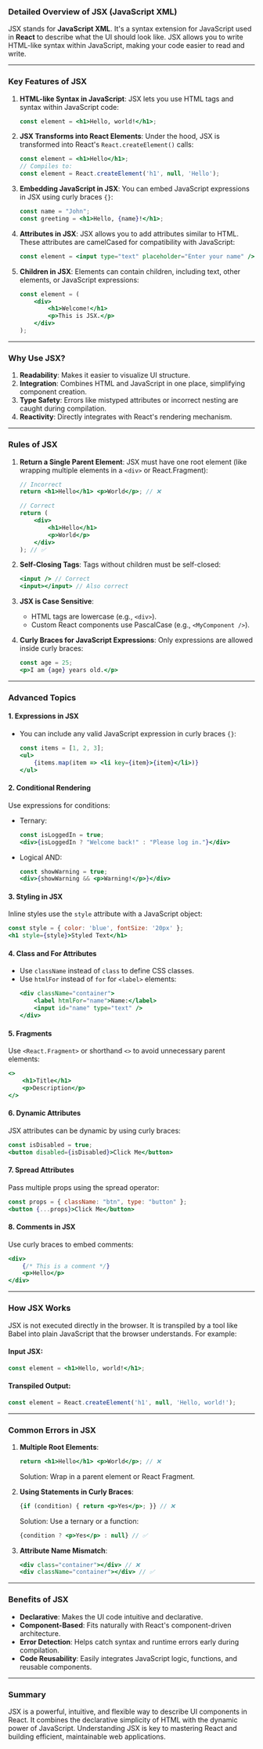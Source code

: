 ### **Detailed Overview of JSX (JavaScript XML)**

JSX stands for **JavaScript XML**. It's a syntax extension for JavaScript used in **React** to describe what the UI should look like. JSX allows you to write HTML-like syntax within JavaScript, making your code easier to read and write.

---

### **Key Features of JSX**
1. **HTML-like Syntax in JavaScript**:
   JSX lets you use HTML tags and syntax within JavaScript code:
   ```jsx
   const element = <h1>Hello, world!</h1>;
   ```

2. **JSX Transforms into React Elements**:
   Under the hood, JSX is transformed into React's `React.createElement()` calls:
   ```jsx
   const element = <h1>Hello</h1>;
   // Compiles to:
   const element = React.createElement('h1', null, 'Hello');
   ```

3. **Embedding JavaScript in JSX**:
   You can embed JavaScript expressions in JSX using curly braces `{}`:
   ```jsx
   const name = "John";
   const greeting = <h1>Hello, {name}!</h1>;
   ```

4. **Attributes in JSX**:
   JSX allows you to add attributes similar to HTML. These attributes are camelCased for compatibility with JavaScript:
   ```jsx
   const element = <input type="text" placeholder="Enter your name" />;
   ```

5. **Children in JSX**:
   Elements can contain children, including text, other elements, or JavaScript expressions:
   ```jsx
   const element = (
       <div>
           <h1>Welcome!</h1>
           <p>This is JSX.</p>
       </div>
   );
   ```

---

### **Why Use JSX?**
1. **Readability**: Makes it easier to visualize UI structure.
2. **Integration**: Combines HTML and JavaScript in one place, simplifying component creation.
3. **Type Safety**: Errors like mistyped attributes or incorrect nesting are caught during compilation.
4. **Reactivity**: Directly integrates with React's rendering mechanism.

---

### **Rules of JSX**
1. **Return a Single Parent Element**:
   JSX must have one root element (like wrapping multiple elements in a `<div>` or React.Fragment):
   ```jsx
   // Incorrect
   return <h1>Hello</h1> <p>World</p>; // ❌
   
   // Correct
   return (
       <div>
           <h1>Hello</h1>
           <p>World</p>
       </div>
   ); // ✅
   ```

2. **Self-Closing Tags**:
   Tags without children must be self-closed:
   ```jsx
   <input /> // Correct
   <input></input> // Also correct
   ```

3. **JSX is Case Sensitive**:
   - HTML tags are lowercase (e.g., `<div>`).
   - Custom React components use PascalCase (e.g., `<MyComponent />`).

4. **Curly Braces for JavaScript Expressions**:
   Only expressions are allowed inside curly braces:
   ```jsx
   const age = 25;
   <p>I am {age} years old.</p>
   ```

---

### **Advanced Topics**

#### **1. Expressions in JSX**
   - You can include any valid JavaScript expression in curly braces `{}`:
     ```jsx
     const items = [1, 2, 3];
     <ul>
         {items.map(item => <li key={item}>{item}</li>)}
     </ul>
     ```

#### **2. Conditional Rendering**
   Use expressions for conditions:
   - Ternary:
     ```jsx
     const isLoggedIn = true;
     <div>{isLoggedIn ? "Welcome back!" : "Please log in."}</div>
     ```
   - Logical AND:
     ```jsx
     const showWarning = true;
     <div>{showWarning && <p>Warning!</p>}</div>
     ```

#### **3. Styling in JSX**
   Inline styles use the `style` attribute with a JavaScript object:
   ```jsx
   const style = { color: 'blue', fontSize: '20px' };
   <h1 style={style}>Styled Text</h1>
   ```

#### **4. Class and For Attributes**
   - Use `className` instead of `class` to define CSS classes.
   - Use `htmlFor` instead of `for` for `<label>` elements:
     ```jsx
     <div className="container">
         <label htmlFor="name">Name:</label>
         <input id="name" type="text" />
     </div>
     ```

#### **5. Fragments**
   Use `<React.Fragment>` or shorthand `<>` to avoid unnecessary parent elements:
   ```jsx
   <>
       <h1>Title</h1>
       <p>Description</p>
   </>
   ```

#### **6. Dynamic Attributes**
   JSX attributes can be dynamic by using curly braces:
   ```jsx
   const isDisabled = true;
   <button disabled={isDisabled}>Click Me</button>
   ```

#### **7. Spread Attributes**
   Pass multiple props using the spread operator:
   ```jsx
   const props = { className: "btn", type: "button" };
   <button {...props}>Click Me</button>
   ```

#### **8. Comments in JSX**
   Use curly braces to embed comments:
   ```jsx
   <div>
       {/* This is a comment */}
       <p>Hello</p>
   </div>
   ```

---

### **How JSX Works**
JSX is not executed directly in the browser. It is transpiled by a tool like Babel into plain JavaScript that the browser understands. For example:

#### **Input JSX**:
```jsx
const element = <h1>Hello, world!</h1>;
```

#### **Transpiled Output**:
```javascript
const element = React.createElement('h1', null, 'Hello, world!');
```

---

### **Common Errors in JSX**
1. **Multiple Root Elements**:
   ```jsx
   return <h1>Hello</h1> <p>World</p>; // ❌
   ```
   Solution: Wrap in a parent element or React Fragment.

2. **Using Statements in Curly Braces**:
   ```jsx
   {if (condition) { return <p>Yes</p>; }} // ❌
   ```
   Solution: Use a ternary or a function:
   ```jsx
   {condition ? <p>Yes</p> : null} // ✅
   ```

3. **Attribute Name Mismatch**:
   ```jsx
   <div class="container"></div> // ❌
   <div className="container"></div> // ✅
   ```

---

### **Benefits of JSX**
- **Declarative**: Makes the UI code intuitive and declarative.
- **Component-Based**: Fits naturally with React's component-driven architecture.
- **Error Detection**: Helps catch syntax and runtime errors early during compilation.
- **Code Reusability**: Easily integrates JavaScript logic, functions, and reusable components.

---

### **Summary**
JSX is a powerful, intuitive, and flexible way to describe UI components in React. It combines the declarative simplicity of HTML with the dynamic power of JavaScript. Understanding JSX is key to mastering React and building efficient, maintainable web applications.